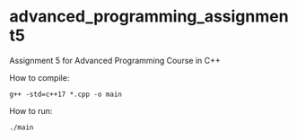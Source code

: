 # advanced_programming_assignment5
Assignment 5 for Advanced Programming Course in C++

How to compile:

```
g++ -std=c++17 *.cpp -o main
```

How to run:

```
./main  
```
